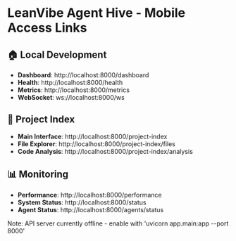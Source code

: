 # LeanVibe Agent Hive - Mobile Access Links

## 🏠 Local Development
- **Dashboard**: http://localhost:8000/dashboard
- **Health**: http://localhost:8000/health  
- **Metrics**: http://localhost:8000/metrics
- **WebSocket**: ws://localhost:8000/ws

## 🔧 Project Index
- **Main Interface**: http://localhost:8000/project-index
- **File Explorer**: http://localhost:8000/project-index/files
- **Code Analysis**: http://localhost:8000/project-index/analysis

## 📊 Monitoring
- **Performance**: http://localhost:8000/performance
- **System Status**: http://localhost:8000/status
- **Agent Status**: http://localhost:8000/agents/status

Note: API server currently offline - enable with 'uvicorn app.main:app --port 8000'

